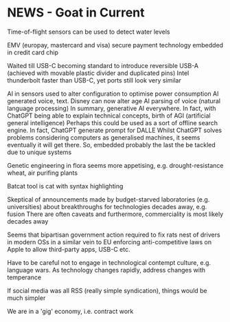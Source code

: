 <!-- SPDX-License-Identifier: zlib-acknowledgement -->
# NEWS - Goat in Current

Time-of-flight sensors can be used to detect water levels 

EMV (europay, mastercard and visa) secure payment technology embedded in credit card chip

Waited till USB-C becoming standard to introduce reversible USB-A (achieved with movable plastic divider and duplicated pins)
Intel thunderbolt faster than USB-C, yet ports still look very similar

AI in sensors used to alter configuration to optimise power consumption
AI generated voice, text. Disney can now alter age
AI parsing of voice (natural language processing)
In summary, generative AI everywhere. 
In fact, with ChatGPT being able to explain technical concepts, birth of AGI (artificial general intelligence)
Perhaps this could be used as a sort of offline search engine. In fact, ChatGPT generate prompt for DALLE
Whilst ChatGPT solves problems considering computers as generalised machines, it seems eventually it will get there.
So, embedded probably the last the be tackled due to unique systems

Genetic engineering in flora seems more appetising, e.g. drought-resistance wheat, air purifing plants

Batcat tool is cat with syntax highlighting

Skeptical of announcements made by budget-starved laboratories (e.g. universities) about breakthroughs for technologies decades away, e.g. fusion 
There are often caveats and furthermore, commerciality is most likely decades away

Seems that bipartisan government action required to fix rats nest of drivers in modern OSs in a similar vein to EU enforcing anti-competitive laws on Apple to allow third-party apps, USB-C etc.

Have to be careful not to engage in technological contempt culture, e.g. language wars.
As technology changes rapidly, address changes with temperance

If social media was all RSS (really simple syndication), things would be much simpler

We are in a 'gig' economy, i.e. contract work
